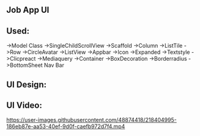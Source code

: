 
## Job App UI 

## Used:
->Model Class 
->SingleChildScrollView
->Scaffold
->Column
->ListTile
->Row
->CircleAvatar
->ListView
->Appbar
->Icon
->Expanded
->Textstyle
->Clicpreact
->Mediaquery
->Container
->BoxDecoration
->Borderradius
->BottomSheet Nav Bar

## UI Design:

## UI Video:
https://user-images.githubusercontent.com/48874418/218404995-186eb87e-aa53-40ef-9d0f-caefb972d7f4.mp4








